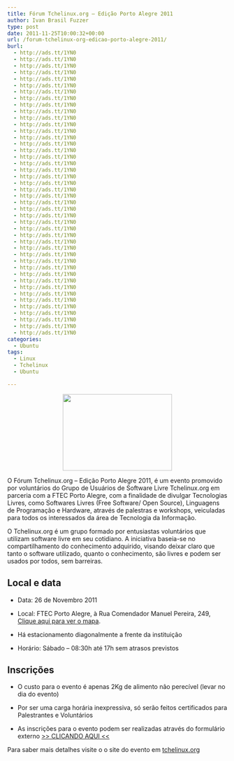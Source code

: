 ```yaml
---
title: Fórum Tchelinux.org – Edição Porto Alegre 2011
author: Ivan Brasil Fuzzer
type: post
date: 2011-11-25T10:00:32+00:00
url: /forum-tchelinux-org-edicao-porto-alegre-2011/
burl:
  - http://ads.tt/1YN0
  - http://ads.tt/1YN0
  - http://ads.tt/1YN0
  - http://ads.tt/1YN0
  - http://ads.tt/1YN0
  - http://ads.tt/1YN0
  - http://ads.tt/1YN0
  - http://ads.tt/1YN0
  - http://ads.tt/1YN0
  - http://ads.tt/1YN0
  - http://ads.tt/1YN0
  - http://ads.tt/1YN0
  - http://ads.tt/1YN0
  - http://ads.tt/1YN0
  - http://ads.tt/1YN0
  - http://ads.tt/1YN0
  - http://ads.tt/1YN0
  - http://ads.tt/1YN0
  - http://ads.tt/1YN0
  - http://ads.tt/1YN0
  - http://ads.tt/1YN0
  - http://ads.tt/1YN0
  - http://ads.tt/1YN0
  - http://ads.tt/1YN0
  - http://ads.tt/1YN0
  - http://ads.tt/1YN0
  - http://ads.tt/1YN0
  - http://ads.tt/1YN0
  - http://ads.tt/1YN0
  - http://ads.tt/1YN0
  - http://ads.tt/1YN0
  - http://ads.tt/1YN0
  - http://ads.tt/1YN0
  - http://ads.tt/1YN0
  - http://ads.tt/1YN0
  - http://ads.tt/1YN0
  - http://ads.tt/1YN0
  - http://ads.tt/1YN0
  - http://ads.tt/1YN0
  - http://ads.tt/1YN0
  - http://ads.tt/1YN0
  - http://ads.tt/1YN0
  - http://ads.tt/1YN0
  - http://ads.tt/1YN0
categories:
  - Ubuntu
tags:
  - Linux
  - Tchelinux
  - Ubuntu

---
```

<p style="text-align: center;">
  <a href="http://tchelinux.org/site/doku.php?id=evento_poa_2011"><img class="alignnone size-full wp-image-3024" title="poa11_tche_poa11_alimento_250x175" src="http://www.ubuntero.com.br/wp-content/uploads/2011/11/poa11_tche_poa11_alimento_250x175.png" alt="" width="250" height="175" /></a>
</p>

O Fórum Tchelinux.org &#8211; Edição Porto Alegre 2011, é um evento promovido por voluntários do Grupo de Usuários de Software Livre Tchelinux.org em parceria com a FTEC Porto Alegre, com a finalidade de divulgar Tecnologias Livres, como Softwares Livres (Free Software/ Open Source), Linguagens de Programação e Hardware, através de palestras e workshops, veiculadas para todos os interessados da área de Tecnologia da Informação.

O Tchelinux.org é um grupo formado por entusiastas voluntários que utilizam software livre em seu cotidiano. A iniciativa baseia-se no compartilhamento do conhecimento adquirido, visando deixar claro que tanto o software utilizado, quanto o conhecimento, são livres e podem ser usados por todos, sem barreiras.

## Local e data

  * Data: 26 de Novembro 2011

  * Local: FTEC Porto Alegre, à Rua Comendador Manuel Pereira, 249, <a title="http://maps.google.com/maps?f=q&source=s_q&hl=pt-BR&geocode=&q=Rua+Comendador+Manuel+Pereira,249,+porto+alegre&sll=-30.039762,-51.204175&sspn=0.009622,0.019269&ie=UTF8&hq=&hnear=R.+Comendador+Manoel+Pereira,+249+-+Centro,+Porto+Alegre+-+Rio+Grande+do+Sul,+90030-010,+Brasil&ll=-30.025222,-51.21985&spn=0.009623,0.019269&z=16&iwloc=A" href="http://maps.google.com/maps?f=q&source=s_q&hl=pt-BR&geocode=&q=Rua+Comendador+Manuel+Pereira,249,+porto+alegre&sll=-30.039762,-51.204175&sspn=0.009622,0.019269&ie=UTF8&hq=&hnear=R.+Comendador+Manoel+Pereira,+249+-+Centro,+Porto+Alegre+-+Rio+Grande+do+Sul,+90030-010,+Brasil&ll=-30.025222,-51.21985&spn=0.009623,0.019269&z=16&iwloc=A" rel="nofollow" target="_blank">Clique aqui para ver o mapa</a>.

  * Há estacionamento diagonalmente a frente da instituição

  * Horário: Sábado &#8211; 08:30h até 17h sem atrasos previstos

## Inscrições

  * O custo para o evento é apenas 2Kg de alimento não perecível (levar no dia do evento)

  * Por ser uma carga horária inexpressiva, só serão feitos certificados para Palestrantes e Voluntários

  * As inscrições para o evento podem ser realizadas através do formulário externo <a title="https://docs.google.com/spreadsheet/viewform?formkey=dFJRQ3o5MUFDRThWRUNjRGZnRHNXRkE6MQ" href="https://docs.google.com/spreadsheet/viewform?formkey=dFJRQ3o5MUFDRThWRUNjRGZnRHNXRkE6MQ" rel="nofollow" target="_blank">>> CLICANDO AQUI <<</a>

<div>
  <div>
    <p>
      Para saber mais detalhes visite o o site do evento em <a href="http://tchelinux.org/site/doku.php?id=evento_poa_2011">tchelinux.org</a>
    </p>
  </div>
</div>